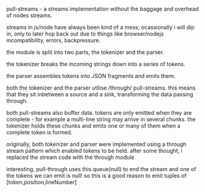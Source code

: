 
pull-streams - a streams implementation without the baggage and overhead of nodes streams.

streams in js/node have always been kind of a mess; ocassionally i will dip in, only to
later hop back out due to things like browser/nodejs incompatibility, errors, backpressure.



the module is split into two parts, the tokenizer and the parser. 

the tokenizer breaks the incoming strings down into a series of tokens. 

the parser assembles tokens into JSON fragments and emits them.



both the tokenizer and the parser utilise /through/ pull-streams. this means that they sit
inbetween a source and a sink, transforming the data passing through.

both pull-streams also buffer data. tokens are only emitted when they are complete - for
example a multi-line string may arrive in several chunks. the tokenizer holds these chunks
and emits one or many of them when a complete token is formed.


originally, both tokenizer and parser were implemented using a through stream pattern which
enabled tokens to be held.
after some thought, i replaced the stream code with the through module 

interesting, pull-through uses this.queue(null) to end the stream and one of the tokens we
can emit is null! so this is a good reason to emit tuples of [token,position,lineNumber]